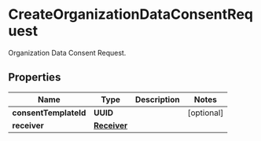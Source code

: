 

# CreateOrganizationDataConsentRequest

Organization Data Consent Request.

## Properties

Name | Type | Description | Notes
------------ | ------------- | ------------- | -------------
**consentTemplateId** | **UUID** |  |  [optional]
**receiver** | [**Receiver**](Receiver.md) |  | 



